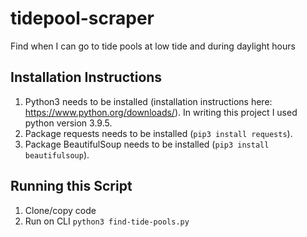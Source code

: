 # tidepool-scraper
Find when I can go to tide pools at low tide and during daylight hours

## Installation Instructions
1. Python3 needs to be installed (installation instructions here: https://www.python.org/downloads/). In writing this project I used python version 3.9.5.
2. Package requests needs to be installed (`pip3 install requests`).
3. Package BeautifulSoup needs to be installed (`pip3 install beautifulsoup`).

## Running this Script
1. Clone/copy code
2. Run on CLI `python3 find-tide-pools.py`
